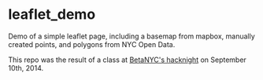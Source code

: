 leaflet_demo
============

Demo of a simple leaflet page, including a basemap from mapbox, manually created points, and polygons from NYC Open Data.

This repo was the result of a class at [BetaNYC's hacknight](http://www.betanyc.us) on September 10th, 2014.
